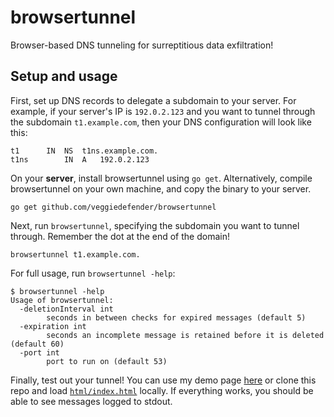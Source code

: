 # browsertunnel
Browser-based DNS tunneling for surreptitious data exfiltration!

## Setup and usage
First, set up DNS records to delegate a subdomain to your server. For example, if your server's IP is `192.0.2.123` and you want to tunnel through the subdomain `t1.example.com`, then your DNS configuration will look like this:
```
t1		IN	NS	t1ns.example.com.
t1ns		IN	A	192.0.2.123
```

On your **server**, install browsertunnel using `go get`. Alternatively, compile browsertunnel on your own machine, and copy the binary to your server.
```
go get github.com/veggiedefender/browsertunnel
```

Next, run `browsertunnel`, specifying the subdomain you want to tunnel through. Remember the dot at the end of the domain!
```
browsertunnel t1.example.com.
```

For full usage, run `browsertunnel -help`:
```
$ browsertunnel -help
Usage of browsertunnel:
  -deletionInterval int
    	seconds in between checks for expired messages (default 5)
  -expiration int
    	seconds an incomplete message is retained before it is deleted (default 60)
  -port int
    	port to run on (default 53)
```

Finally, test out your tunnel! You can use my demo page [here](https://jse.li/browsertunnel/html/index.html) or clone this repo and load [`html/index.html`](https://github.com/veggiedefender/browsertunnel/blob/main/html/index.html) locally. If everything works, you should be able to see messages logged to stdout.

